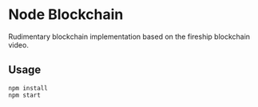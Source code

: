 # Node Blockchain

Rudimentary blockchain implementation based on the fireship blockchain video.

## Usage

```
npm install
npm start
```
